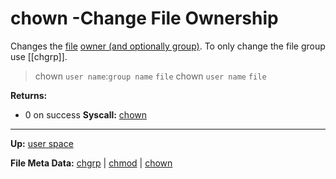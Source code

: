 # chown -Change File Ownership

Changes the [file](../../kernel/file_system/file.md) [owner (and optionally group)](../../kernel/security/user_group_id.md). To only change the file group use [[chgrp]].

> chown `user name`:`group name` `file`
> chown `user name` `file`


**Returns:**
- 0 on success
**Syscall:** [chown](chown.md)

---
**Up:** [user space](../userspace.md)

**File Meta Data:** [chgrp](chgrp.md) | [chmod](chmod.md) | [chown](chown.md)
